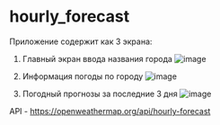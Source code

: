 # hourly_forecast

Приложение содержит как 3 экрана:

1) Главный экран ввода названия города
![image](https://user-images.githubusercontent.com/92577632/209196357-5121ae25-601e-4656-a14c-623b23206dc7.png)

2) Информация погоды по городу
![image](https://user-images.githubusercontent.com/92577632/209196500-c5d36730-8c8a-4173-a63b-abfee1a19aa0.png)

3) Погодный прогнозы за последние 3 дня
![image](https://user-images.githubusercontent.com/92577632/209196648-cb4b5cc3-7f2a-4d42-ab2e-36bf21761f93.png)

API - https://openweathermap.org/api/hourly-forecast
